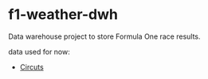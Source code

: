 # f1-weather-dwh
Data warehouse project to store Formula One race results.

data used for now:
- [Circuts]([https://en.wikipedia.org/](https://en.wikipedia.org/wiki/List_of_Formula_One_circuits))
